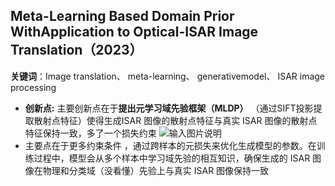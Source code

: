 ﻿ ## Meta-Learning Based Domain Prior WithApplication to Optical-ISAR Image Translation（2023）
**关键词**：Image translation、 meta-learning、  generativemodel、  ISAR image processing
 - **创新点:** 主要创新点在于**提出元学习域先验框架（MLDP）** （通过SIFT投影提取散射点特征）使得生成ISAR 图像的散射点特征与真实 ISAR 图像的散射点特征保持一致，多了一个损失约束
![输入图片说明](/imgs/2024-12-18/juICzWrq0qBg8mzl.png)
 - 主要点在于更多约束条件 ，通过跨样本的元损失来优化生成模型的参数。在训练过程中，模型会从多个样本中学习域先验的相互知识，确保生成的 ISAR 图像在物理和分类域（没看懂）先验上与真实 ISAR 图像保持一致

